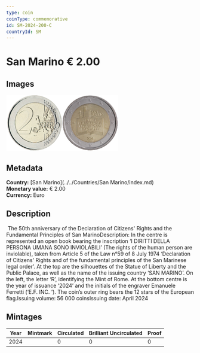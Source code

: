 ```yaml
---
type: coin
coinType: commemorative
id: SM-2024-200-C
countryId: SM
---
```


# San Marino € 2.00

## Images

<img src="../../Images/common-2007-200.png" height="150" alt="Front image"><img src="Images/SM-2024-200.png" height="150" alt="Back image">

## Metadata

**Country:** [San Marino](../../Countries/San Marino/index.md)\
**Monetary value:** € 2.00\
**Currency:** Euro

## Description
&nbsp;The 50th anniversary of the Declaration of Citizens' Rights and the Fundamental Principles of San MarinoDescription:&nbsp;In the centre is represented an open book bearing the inscription ‘I DIRITTI DELLA PERSONA UMANA SONO INVIOLABILI’ (The rights of the human person are inviolable), taken from Article 5 of the Law n°59 of 8 July 1974 ‘Declaration of Citizens' Rights and of the fundamental principles of the San Marinese legal order’. At the top are the silhouettes of the Statue of Liberty and the Public Palace, as well as the name of the issuing country ‘SAN MARINO’. On the left, the letter ‘R’, identifying the Mint of Rome. At the bottom centre is the year of issuance ‘2024’ and the initials of the engraver Emanuele Ferretti (‘E.F. INC. ’). The coin’s outer ring bears the 12 stars of the European flag.Issuing volume:&nbsp;56 000 coinsIssuing date: April 2024

## Mintages

| Year | Mintmark | Circulated | Brilliant Uncirculated | Proof |
| ---- | -------- | ---------- | ---------------------- | ----- |
| 2024 | | 0 | 0 | 0 |
